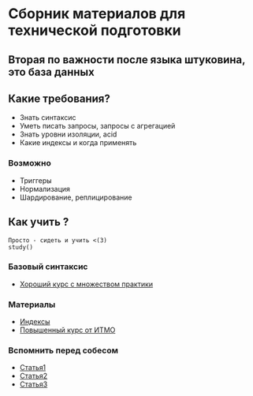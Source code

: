 # Сборник материалов для технической подготовки

## Вторая по важности после языка штуковина, это база данных



## Какие требования?
- Знать синтаксис
- Уметь писать запросы, запросы с агрегацией
- Знать уровни изоляции, acid
- Какие индексы и когда применять
### Возможно
 - Триггеры
 - Нормализация
 - Шардирование, реплицирование 

## Как учить ?
    Просто - сидеть и учить <(3)
    study()

### Базовый синтаксис
- [Хороший курс с множеством практики](https://stepik.org/course/63054/)


### Материалы
- [Индексы](https://www.youtube.com/watch?v=DyqtBiDrz3g&t=265s&ab_channel=ВаняИопроразработку)
- [Повышенный курс от ИТМО](https://www.youtube.com/playlist?list=PLBAwg87wLtfLY7WCevPxuT0Uig_NHTHF1)

### Вспомнить перед собесом
- [Статья1](https://habr.com/ru/articles/745948/)
- [Статья2](https://habr.com/ru/articles/791208/)
- [Статья3](https://habr.com/ru/articles/790850/)
